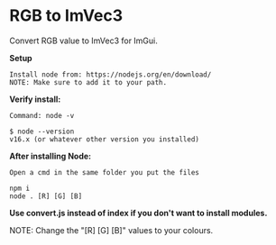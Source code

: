 # RGB to ImVec3
 Convert RGB value to ImVec3 for ImGui.

**Setup**
```
Install node from: https://nodejs.org/en/download/
NOTE: Make sure to add it to your path.
```

**Verify install:**
```
Command: node -v

$ node --version
v16.x (or whatever other version you installed)
```

**After installing Node:**
```
Open a cmd in the same folder you put the files

npm i
node . [R] [G] [B]
```

**Use convert.js instead of index if you don't want to install modules.**

NOTE: Change the "[R] [G] [B]" values to your colours.